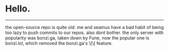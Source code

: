 # Hello.
<hr>
the open-source repo is quite old. me and seamus have a bad habit of being too lazy to push commits to our repos.
also dont bother. the only server with popularity was bonzi.ga, taken down by Fune, now the popular one is bonzi.lol, which removed the bonzi.ga's \[\[ feature.
